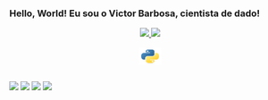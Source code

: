 ### Hello, World! Eu sou o Victor Barbosa, cientista de dado!
<div align="center">
  <a href="https://github.com/victorxbarbosa">
  <img height="180em" src="https://github-readme-stats.vercel.app/api?username=victorxbarbosa&show_icons=true&theme=dark&include_all_commits=true&count_private=true&title_color=blue&icon_color=red"/>
  <img height="180em" src="https://github-readme-stats.vercel.app/api/top-langs/?username=victorxbarbosa&layout=compact&langs_count=7&theme=dark&title_color=blue&icon_color=red"/
</div>
  <div style="display: inline_block"><br>  
  <img align="center" alt="Rafa-Python" height="30" width="40" src="https://raw.githubusercontent.com/devicons/devicon/master/icons/python/python-original.svg">
</div>
    
 ##
    
</div>
  <a href="https://instagram.com/victorxbarbosa" target="_blank"><img src="https://img.shields.io/badge/-Instagram-%23E4405F?style=for-the-badge&logo=instagram&logoColor=white" target="_blank"></a>
  <a href = "victor.silva.barbosa180@gmail.com"><img src="https://img.shields.io/badge/-Gmail-%23333?style=for-the-badge&logo=gmail&logoColor=white" target="_blank"></a>
  <a href="https://www.linkedin.com/in/victorxbarbosa/" target="_blank"><img src="https://img.shields.io/badge/-LinkedIn-%230077B5?style=for-the-badge&logo=linkedin&logoColor=white" target="_blank"></a> 
  <a href="https://medium.com/@victorxbarbosa" target="_blank"><img src="https://img.shields.io/badge/Medium-12100E?style=for-the-badge&logo=medium&logoColor=white" target="_blank"></a>
</div>
